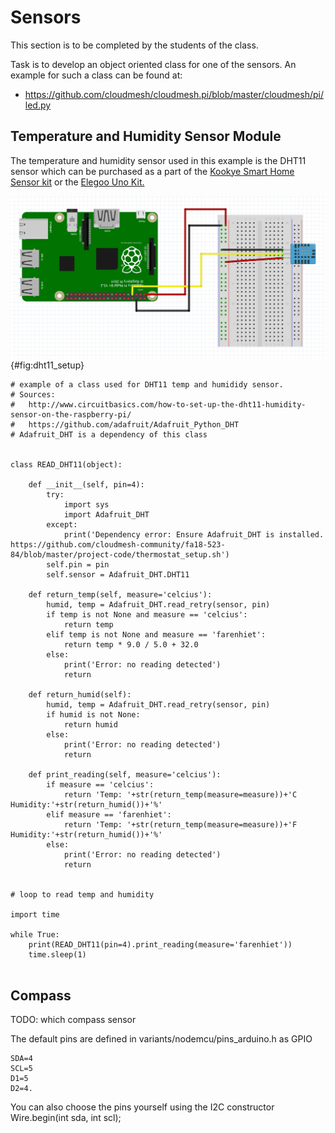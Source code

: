 Sensors
=======

This section is to be completed by the students of the class.

Task is to develop an object oriented class for one of the sensors. An
example for such a class can be found at:

-   <https://github.com/cloudmesh/cloudmesh.pi/blob/master/cloudmesh/pi/led.py>


Temperature and Humidity Sensor Module
--------------------------------------

The temperature and humidity sensor used in this example is the DHT11 sensor which can be purchased as a part of the [Kookye Smart Home Sensor kit](https://www.amazon.com/gp/product/B01J9GD3DG/ref=oh_aui_detailpage_o03_s01?ie=UTF8&psc=1) or the [Elegoo Uno Kit.](https://www.amazon.com/ELEGOO-Project-Starter-Tutorial-Arduino/dp/B01D8KOZF4/ref=sr_1_6?s=electronics&ie=UTF8&qid=1542065611&sr=1-6&keywords=dht11+temperature+and+humidity+module) 

![DHT11 Setup](images/DHT11_setup.png){#fig:dht11_setup}

```
# example of a class used for DHT11 temp and humididy sensor.
# Sources: 
#	http://www.circuitbasics.com/how-to-set-up-the-dht11-humidity-sensor-on-the-raspberry-pi/
#	https://github.com/adafruit/Adafruit_Python_DHT
# Adafruit_DHT is a dependency of this class


class READ_DHT11(object):

	def __init__(self, pin=4):
		try:
			import sys
			import Adafruit_DHT
		except:
			print('Dependency error: Ensure Adafruit_DHT is installed. https://github.com/cloudmesh-community/fa18-523-84/blob/master/project-code/thermostat_setup.sh') 
		self.pin = pin
		self.sensor = Adafruit_DHT.DHT11

	def return_temp(self, measure='celcius'):
		humid, temp = Adafruit_DHT.read_retry(sensor, pin)
		if temp is not None and measure == 'celcius':
			return temp
		elif temp is not None and measure == 'farenhiet':
			return temp * 9.0 / 5.0 + 32.0
		else:
			print('Error: no reading detected')
			return

	def return_humid(self):
		humid, temp = Adafruit_DHT.read_retry(sensor, pin)
		if humid is not None:
			return humid
		else:
			print('Error: no reading detected')
			return

	def print_reading(self, measure='celcius'):
		if measure == 'celcius':
			return 'Temp: '+str(return_temp(measure=measure))+'C  Humidity:'+str(return_humid())+'%'
		elif measure == 'farenhiet':
			return 'Temp: '+str(return_temp(measure=measure))+'F  Humidity:'+str(return_humid())+'%'
		else:
			print('Error: no reading detected')
			return


# loop to read temp and humidity

import time

while True:
	print(READ_DHT11(pin=4).print_reading(measure='farenhiet'))
	time.sleep(1)
        
```


Compass
-------

TODO: which compass sensor

The default pins are defined in variants/nodemcu/pins_arduino.h as GPIO

    SDA=4 
    SCL=5
    D1=5 
    D2=4.

You can also choose the pins yourself using the I2C constructor
Wire.begin(int sda, int scl);
